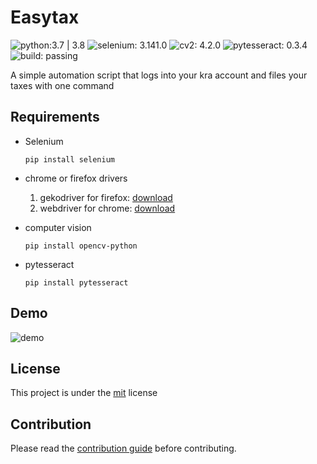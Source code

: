 # Easytax
![python:3.7 | 3.8](https://img.shields.io/badge/python-3.7%20%7C%203.8-blue)
![selenium: 3.141.0](https://img.shields.io/badge/selenium-3.141.0-005285)
![cv2: 4.2.0](https://img.shields.io/badge/cv2-4.2.0-6f7501)
![pytesseract: 0.3.4](https://img.shields.io/badge/pytesseract-0.3.4-green)
![build: passing](https://img.shields.io/badge/build-passing-brightgreen)

A simple automation script that logs into your kra account and files your taxes with one command

## Requirements

- Selenium
  ```
  pip install selenium
  ```
  
- chrome or firefox drivers

  1. gekodriver for firefox: [download](https://github.com/mozilla/geckodriver/releases)
  2. webdriver for chrome: [download](https://chromedriver.chromium.org/downloads)

- computer vision

  ```
  pip install opencv-python
  ```
- pytesseract

  ```
  pip install pytesseract
  ```
  
## Demo

![demo](https://user-images.githubusercontent.com/39020723/81918498-32c15c80-95df-11ea-8a7a-f7eeda5beb14.gif)

## License

This project is under the [mit](#) license

## Contribution

Please read the [contribution guide](#) before contributing.
